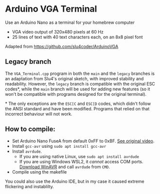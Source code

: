 # Arduino VGA Terminal

Use an Arduino Nano as a terminal for your homebrew computer
- VGA video output of 320x480 pixels at 60 Hz 
- 25 lines of text with 40 text characters each, on an 8x8 pixel font

Adapted from https://github.com/slu4coder/ArduinoVGA

## Legacy branch

The `VGA_Terminal.cpp` program in both the `main` and the `legacy` branches is an adaptation from Slu4's original sketch, with improved stability and readability.
However, the `legacy` branch is compatible with the original ESC codes*, while the `main` branch will be used for adding new features (so it won't be compatible with programs designed for the original terminal).

\* The only exceptions are the `ESC[C` and `ESC[D` codes, which didn't follow the ANSI standard and have been modified. Programs that relied on that incorrect behaviour will not work.

## How to compile:

- Set Arduino Nano FuseA from default 0xFF to 0xBF. [See original video](https://youtu.be/Id3VYybrcws?t=269).
- Install `gcc-avr` using `sudo apt install gcc-avr`
- Install `avrdude`.
    - If you are using native Linux, use `sudo apt install avrdude`
    - If you are using Windows WSL2, it *cannot* access COM ports. [Download WinAVR](https://sourceforge.net/projects/winavr/) and call `avrdude` from `CMD`.
- Compile using the makefile

You could also use the Arduino IDE, but in my case it caused extreme flickering and instablilty.

